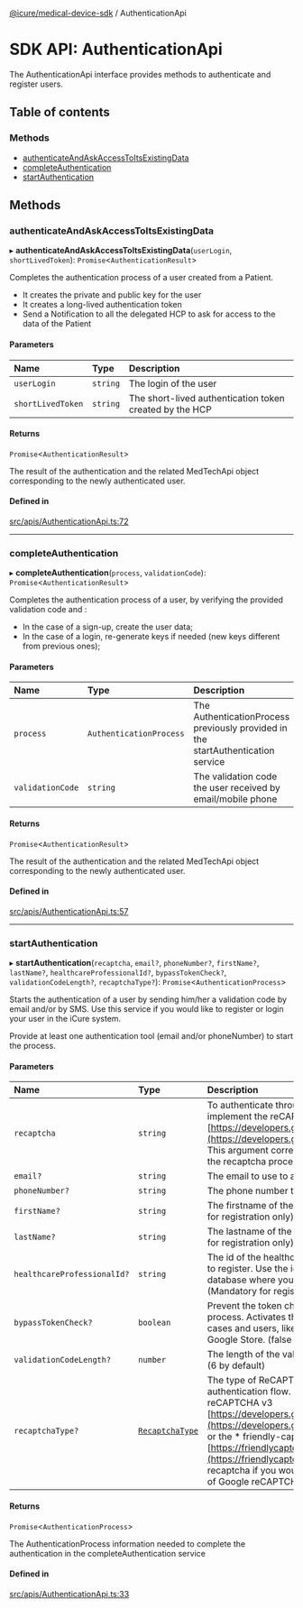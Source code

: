[@icure/medical-device-sdk](../modules.md) / AuthenticationApi

# SDK API: AuthenticationApi

The AuthenticationApi interface provides methods to authenticate and register users.

## Table of contents

### Methods

- [authenticateAndAskAccessToItsExistingData](AuthenticationApi.md#authenticateandaskaccesstoitsexistingdata)
- [completeAuthentication](AuthenticationApi.md#completeauthentication)
- [startAuthentication](AuthenticationApi.md#startauthentication)

## Methods

### authenticateAndAskAccessToItsExistingData

▸ **authenticateAndAskAccessToItsExistingData**(`userLogin`, `shortLivedToken`): `Promise`<`AuthenticationResult`\>

Completes the authentication process of a user created from a Patient.
- It creates the private and public key for the user
- It creates a long-lived authentication token
- Send a Notification to all the delegated HCP to ask for access to the data of the Patient

#### Parameters

| Name | Type | Description |
| :------ | :------ | :------ |
| `userLogin` | `string` | The login of the user |
| `shortLivedToken` | `string` | The short-lived authentication token created by the HCP |

#### Returns

`Promise`<`AuthenticationResult`\>

The result of the authentication and the related MedTechApi object corresponding to the newly authenticated
user.

#### Defined in

[src/apis/AuthenticationApi.ts:72](https://github.com/icure/icure-medical-device-js-sdk/blob/4df0728/src/apis/AuthenticationApi.ts#L72)

___

### completeAuthentication

▸ **completeAuthentication**(`process`, `validationCode`): `Promise`<`AuthenticationResult`\>

Completes the authentication process of a user, by verifying the provided validation code and :
- In the case of a sign-up, create the user data;
- In the case of a login, re-generate keys if needed (new keys different from previous ones);

#### Parameters

| Name | Type | Description |
| :------ | :------ | :------ |
| `process` | `AuthenticationProcess` | The AuthenticationProcess previously provided in the startAuthentication service |
| `validationCode` | `string` | The validation code the user received by email/mobile phone |

#### Returns

`Promise`<`AuthenticationResult`\>

The result of the authentication and the related MedTechApi object corresponding to the newly authenticated
user.

#### Defined in

[src/apis/AuthenticationApi.ts:57](https://github.com/icure/icure-medical-device-js-sdk/blob/4df0728/src/apis/AuthenticationApi.ts#L57)

___

### startAuthentication

▸ **startAuthentication**(`recaptcha`, `email?`, `phoneNumber?`, `firstName?`, `lastName?`, `healthcareProfessionalId?`, `bypassTokenCheck?`, `validationCodeLength?`, `recaptchaType?`): `Promise`<`AuthenticationProcess`\>

Starts the authentication of a user by sending him/her a validation code by email and/or by SMS.
Use this service if you would like to register or login your user in the iCure system.

Provide at least one authentication tool (email and/or phoneNumber) to start the process.

#### Parameters

| Name | Type | Description |
| :------ | :------ | :------ |
| `recaptcha` | `string` | To authenticate through iCure, we ask you to implement the reCAPTCHA v3 (Check [https://developers.google.com/recaptcha/docs/v3](https://developers.google.com/recaptcha/docs/v3)). This argument corresponds to the resulting key of the recaptcha procedure. |
| `email?` | `string` | The email to use to authenticate the user |
| `phoneNumber?` | `string` | The phone number to use to authenticate the user |
| `firstName?` | `string` | The firstname of the user to authenticate (Mandatory for registration only) |
| `lastName?` | `string` | The lastname of the user to authenticate (Mandatory for registration only) |
| `healthcareProfessionalId?` | `string` | The id of the healthcare professional inviting the user to register. Use the id of the hcp in charge of the database where you want to add this new user. (Mandatory for registration only) |
| `bypassTokenCheck?` | `boolean` | Prevent the token check during the validation process. Activates this flag **ONLY** for dedicated use cases and users, like the submission on the Apple / Google Store. (false by default) |
| `validationCodeLength?` | `number` | The length of the validation code to send to the user. (6 by default) |
| `recaptchaType?` | [`RecaptchaType`](../modules.md#recaptchatype) | The type of ReCAPTCHA you used during your authentication flow. Can either be Google reCAPTCHA v3 [https://developers.google.com/recaptcha/docs/v3](https://developers.google.com/recaptcha/docs/v3) or the * friendly-captcha [https://friendlycaptcha.com/](https://friendlycaptcha.com/). Use the friendly-recaptcha if you would like to avoid tracking solution of Google reCAPTCHA. |

#### Returns

`Promise`<`AuthenticationProcess`\>

The AuthenticationProcess information needed to complete the authentication in the completeAuthentication service

#### Defined in

[src/apis/AuthenticationApi.ts:33](https://github.com/icure/icure-medical-device-js-sdk/blob/4df0728/src/apis/AuthenticationApi.ts#L33)

